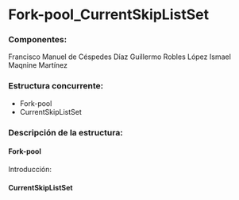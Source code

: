 # Fork-pool_CurrentSkipListSet

### Componentes:
Francisco Manuel de Céspedes Díaz
Guillermo Robles López
Ismael Maqnine Martínez

### Estructura concurrente:
- Fork-pool
- CurrentSkipListSet

### Descripción de la estructura:
#### Fork-pool
Introducción:

#### CurrentSkipListSet

